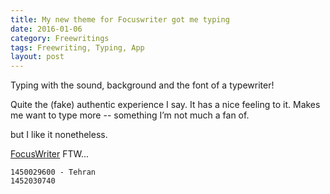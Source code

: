 ```yaml
---
title: My new theme for Focuswriter got me﻿ typing
date: 2016-01-06
category: Freewritings
tags: Freewriting, Typing, App
layout: post
---
```


Typing with the sound, background and the font of a typewriter! 

<!--more-->

Quite the (fake) authentic experience I say. It has a nice feeling to it. Makes me want to type more -- something I’m not much a fan of.

but I like it nonetheless.

[FocusWriter] FTW...

[FocusWriter]: http://gottcode.org/focuswriter/

```
1450029600 - Tehran  
1452030740 
```
